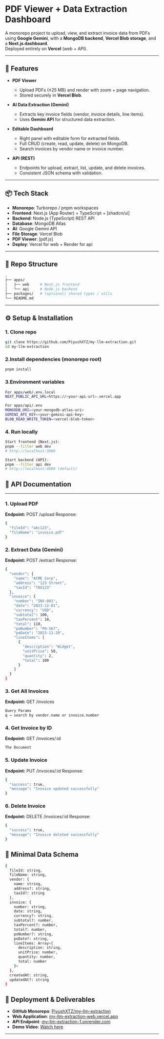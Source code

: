 # PDF Viewer + Data Extraction Dashboard

A monorepo project to upload, view, and extract invoice data from PDFs using **Google Gemini**, with a **MongoDB backend**, **Vercel Blob storage**, and a **Next.js dashboard**.  
Deployed entirely on **Vercel** (web + API).

---

## 🎯 Features

- **PDF Viewer**
  - Upload PDFs (≤25 MB) and render with zoom + page navigation.
  - Stored securely in **Vercel Blob**.

- **AI Data Extraction (Gemini)**
  - Extracts key invoice fields (vendor, invoice details, line items).
  - Uses **Gemini API** for structured data extraction.

- **Editable Dashboard**
  - Right panel with editable form for extracted fields.
  - Full CRUD (create, read, update, delete) on MongoDB.
  - Search invoices by vendor name or invoice number.

- **API (REST)**
  - Endpoints for upload, extract, list, update, and delete invoices.
  - Consistent JSON schema with validation.

---

## 📦 Tech Stack

- **Monorepo**: Turborepo / pnpm workspaces  
- **Frontend**: Next.js (App Router) + TypeScript + [shadcn/ui]
- **Backend**: Node.js (TypeScript) REST API  
- **Database**: MongoDB Atlas  
- **AI**: Google Gemini API  
- **File Storage**: Vercel Blob  
- **PDF Viewer**: [pdf.js]
- **Deploy**: Vercel for web + Render for api 

---

## 📂 Repo Structure

```bash
.
├── apps/
│   ├── web     # Next.js frontend
│   └── api     # Node.js backend
├── packages/   # (optional) shared types / utils
└── README.md
```

---

## ⚙️ Setup & Installation

### 1. Clone repo
```bash
git clone https://github.com/PiyushXTZ/my-llm-extraction.git
cd my-llm-extraction
```
### 2.Install dependencies (monorepo root)
```bash
pnpm install
```

### 3.Environment variables
```bash
For apps/web/.env.local
NEXT_PUBLIC_API_URL=https://<your-api-url>.vercel.app

For apps/api/.env
MONGODB_URI=<your-mongodb-atlas-uri>
GEMINI_API_KEY=<your-gemini-api-key>
BLOB_READ_WRITE_TOKEN=<vercel-blob-token>

```
### 4. Run locally
```bash
Start frontend (Next.js):
pnpm --filter web dev
# http://localhost:3000

Start backend (API):
pnpm --filter api dev
# http://localhost:4000 (default)
```

## 📑 API Documentation

---

### 1. **Upload PDF**
**Endpoint:**  POST /upload
Response:

```bash
{
  "fileId": "abc123",
  "fileName": "invoice.pdf"
}
```
### 2. **Extract Data (Gemini)**
**Endpoint:**  POST /extract
Response:

```bash
{
  "vendor": {
    "name": "ACME Corp",
    "address": "123 Street",
    "taxId": "TAX123"
  },
  "invoice": {
    "number": "INV-001",
    "date": "2023-12-01",
    "currency": "USD",
    "subtotal": 100,
    "taxPercent": 10,
    "total": 110,
    "poNumber": "PO-567",
    "poDate": "2023-11-28",
    "lineItems": [
      {
        "description": "Widget",
        "unitPrice": 50,
        "quantity": 2,
        "total": 100
      }
    ]
  }
}

```
### **3. Get All Invoices**
**Endpoint:**  GET /invoices

```bash
Query Params
q → search by vendor.name or invoice.number
```
### **4. Get Invoice by ID**
**Endpoint:**  GET /invoices/:id
```bash
The Document
```

### **5. Update Invoice**
**Endpoint:**  PUT /invoices/:id
Response:
```bash
{
  "success": true,
  "message": "Invoice updated successfully"
}

```
### **6. Delete Invoice**
**Endpoint:**  DELETE /invoices/:id
Response:
```bash
{
  "success": true,
  "message": "Invoice deleted successfully"
}

```
## 💾 Minimal Data Schema
```bash
{
  fileId: string,
  fileName: string,
  vendor: {
    name: string,
    address?: string,
    taxId?: string
  },
  invoice: {
    number: string,
    date: string,
    currency?: string,
    subtotal?: number,
    taxPercent?: number,
    total?: number,
    poNumber?: string,
    poDate?: string,
    lineItems: Array<{
      description: string,
      unitPrice: number,
      quantity: number,
      total: number
    }>
  },
  createdAt: string,
  updatedAt?: string
}
```
## 🚀 Deployment & Deliverables

- **GitHub Monorepo**: [PiyushXTZ/my-llm-extraction](https://github.com/PiyushXTZ/my-llm-extraction)  
- **Web Application**: [my-llm-extraction-web.vercel.app](https://my-llm-extraction-web.vercel.app/)  
- **API Endpoint**: [my-llm-extraction-1.onrender.com](https://my-llm-extraction-1.onrender.com/)  
- **Demo Video**: [Watch here](https://drive.google.com/file/d/1HVdOAtI27MC4l-_KZySFqx5eE_YQk2a2/view)  

---
